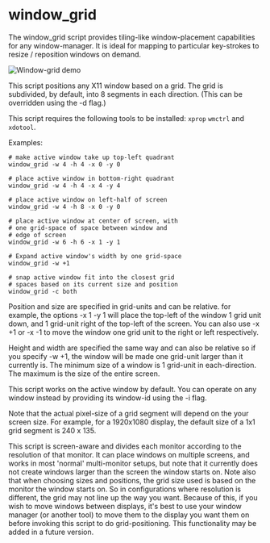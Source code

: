 # window_grid

The window_grid script provides tiling-like window-placement 
capabilities for any window-manager. It is ideal for mapping 
to particular key-strokes to resize / reposition windows
on demand. 

![Window-grid demo](/screenshot/window-grid.gif)

This script positions any X11 window based on a grid. 
The grid is subdivided, by default, into 8 segments in 
each direction. (This can be overridden using the -d flag.)

This script requires the following tools to be installed:
`xprop` `wmctrl` and `xdotool`.  

Examples:

    # make active window take up top-left quadrant
    window_grid -w 4 -h 4 -x 0 -y 0
    
    # place active window in bottom-right quadrant
    window_grid -w 4 -h 4 -x 4 -y 4

    # place active window on left-half of screen
    window_grid -w 4 -h 8 -x 0 -y 0

    # place active window at center of screen, with 
    # one grid-space of space between window and 
    # edge of screen
    window_grid -w 6 -h 6 -x 1 -y 1

    # Expand active window's width by one grid-space
    window_grid -w +1

    # snap active window fit into the closest grid
    # spaces based on its current size and position
    window_grid -c both

Position and size are specified in grid-units and can be relative.
for example, the options -x 1 -y 1 will place the top-left of the
window 1 grid unit down, and 1 grid-unit right of the top-left of
the screen.  You can also use -x +1 or -x -1 to move the window
one grid unit to the right or left respectively.

Height and width are specified the same way and can also be relative
so if you specify -w +1, the window will be made one grid-unit larger
than it currently is.  The minimum size of a window is 1 grid-unit
in each-direction.  The maximum is the size of the entire screen.

This script works on the active window by default. You can operate
on any window instead by providing its window-id using the -i flag. 

Note that the actual pixel-size of a grid segment will depend on the
your screen size.  For example, for a 1920x1080 display, the default
size of a 1x1 grid segment is 240 x 135. 

This script is screen-aware and divides each monitor according to 
the resolution of that monitor. It can place windows on multiple 
screens, and works in most 'normal' multi-monitor setups,
but note that it currently does not create windows larger than the 
screen the window starts on. Note also that when choosing sizes and 
positions, the grid size used is based on the monitor the window 
starts on. So in configurations where resolution is different, 
the grid may not line up the way you want. Because of this, if 
you wish to move windows between displays, it's best to use 
your window manager (or another tool) to move them to the 
display you want them on before invoking this script to do 
grid-positioning. This functionality may be added in a future 
version.
